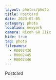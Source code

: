 ```yaml
---
layout: photos/photo
title: Postcard
date: 2023-03-05
category: photo
location: newyork
camera: Ricoh GR IIIx
hide: true
tag: photo
filenames:
  - R0002430
  - R0002445
  - R0002446
---
```


Postcard

